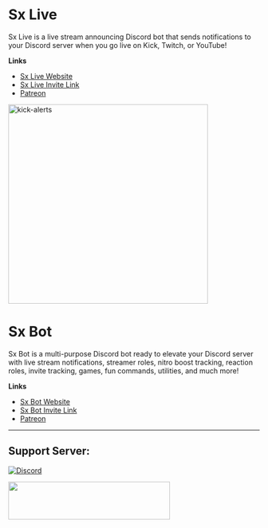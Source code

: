# Sx Live

Sx Live is a live stream announcing Discord bot that sends notifications to your Discord server when you go live on Kick, Twitch, or YouTube!

**Links**

* [Sx Live Website](https://sxlivebot.com)
* [Sx Live Invite Link](https://sxlivebot.com/invite)
* [Patreon](https://patreon.sxlivebot.com)

<img width="400" alt="kick-alerts" src="https://github.com/pkdev08/Sx-Bot/assets/54294685/3d356557-a73d-41a6-aa16-1cb9501d9b9c">


# Sx Bot

Sx Bot is a multi-purpose Discord bot ready to elevate your Discord server with live stream notifications, streamer roles, nitro boost tracking, reaction roles, invite tracking, games, fun commands, utilities, and much more!

**Links**

* [Sx Bot Website](https://sxbot.io)
* [Sx Bot Invite Link](https://invite.sxbot.io)
* [Patreon](https://patreon.sxlivebot.com)


<hr />
<h2>Support Server:</h2>
<p><a href="https://support.sxlivebot.com/" target="_blank" rel="nofollow noopener"><img src="https://discordapp.com/api/guilds/696873891225665536/widget.png?style=banner2" alt="Discord" /></a></p>
 <a href="https://patreon.sxlivebot.com/" target="_blank" rel="nofollow noopener"><img src="https://sxbot.io/img/patron.png" width="324" height="76" /></a>
